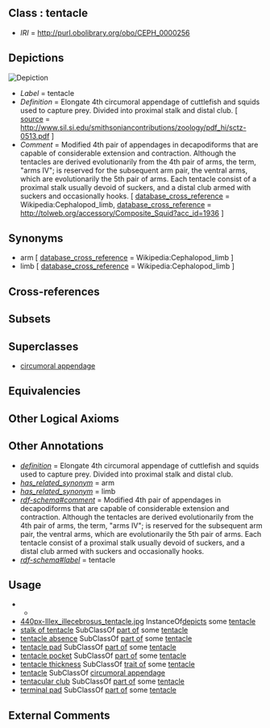 
## Class : tentacle

 * *IRI* = http://purl.obolibrary.org/obo/CEPH_0000256

## Depictions

![Depiction](http://upload.wikimedia.org/wikipedia/commons/thumb/a/aa/Illex_illecebrosus_tentacle.jpg/440px-Illex_illecebrosus_tentacle.jpg)
 * *Label* = tentacle
 * *Definition* = Elongate 4th circumoral appendage of cuttlefish and squids used to capture prey. Divided into proximal stalk and distal club. [ [source](../../ce/source.md) = http://www.sil.si.edu/smithsoniancontributions/zoology/pdf_hi/sctz-0513.pdf ]
 * *Comment* = Modified 4th pair of appendages in decapodiforms that are capable of considerable extension and contraction. Although the tentacles are derived evolutionarily from the 4th pair of arms, the term, "arms IV"; is reserved for the subsequent arm pair, the ventral arms, which are evolutionarily the 5th pair of arms. Each tentacle consist of a proximal stalk usually devoid of suckers, and a distal club armed with suckers and occasionally hooks. [ [database_cross_reference](../../ef/oboInOwl#hasDbXref.md) = Wikipedia:Cephalopod_limb, [database_cross_reference](../../ef/oboInOwl#hasDbXref.md) = http://tolweb.org/accessory/Composite_Squid?acc_id=1936 ]

## Synonyms

 * arm [ [database_cross_reference](../../ef/oboInOwl#hasDbXref.md) = Wikipedia:Cephalopod_limb ]
 * limb [ [database_cross_reference](../../ef/oboInOwl#hasDbXref.md) = Wikipedia:Cephalopod_limb ]

## Cross-references


## Subsets


## Superclasses

 * [circumoral appendage](../../CEPH/08/CEPH_0000308.md)

## Equivalencies


## Other Logical Axioms


## Other Annotations

 * *[definition](../../IAO/15/IAO_0000115.md)* = Elongate 4th circumoral appendage of cuttlefish and squids used to capture prey. Divided into proximal stalk and distal club.
 * *[has_related_synonym](../../ym/oboInOwl#hasRelatedSynonym.md)* = arm
 * *[has_related_synonym](../../ym/oboInOwl#hasRelatedSynonym.md)* = limb
 * *[rdf-schema#comment](../../nt/rdf-schema#comment.md)* = Modified 4th pair of appendages in decapodiforms that are capable of considerable extension and contraction. Although the tentacles are derived evolutionarily from the 4th pair of arms, the term, "arms IV"; is reserved for the subsequent arm pair, the ventral arms, which are evolutionarily the 5th pair of arms. Each tentacle consist of a proximal stalk usually devoid of suckers, and a distal club armed with suckers and occasionally hooks.
 * *[rdf-schema#label](../../el/rdf-schema#label.md)* = tentacle

## Usage

 * -
 * [440px-Illex_illecebrosus_tentacle.jpg](../../440px-Illex/pg/440px-Illex_illecebrosus_tentacle.jpg.md) InstanceOf[depicts](../../ts/depicts.md) some [tentacle](../../CEPH/56/CEPH_0000256.md)
 * [stalk of tentacle](../../CEPH/40/CEPH_0000240.md) SubClassOf [part of](../../BFO/50/BFO_0000050.md) some [tentacle](../../CEPH/56/CEPH_0000256.md)
 * [tentacle absence](../../CEPH/57/CEPH_0000257.md) SubClassOf [part of](../../BFO/50/BFO_0000050.md) some [tentacle](../../CEPH/56/CEPH_0000256.md)
 * [tentacle pad](../../CEPH/58/CEPH_0000258.md) SubClassOf [part of](../../BFO/50/BFO_0000050.md) some [tentacle](../../CEPH/56/CEPH_0000256.md)
 * [tentacle pocket](../../CEPH/59/CEPH_0000259.md) SubClassOf [part of](../../BFO/50/BFO_0000050.md) some [tentacle](../../CEPH/56/CEPH_0000256.md)
 * [tentacle thickness](../../CEPH/61/CEPH_0000261.md) SubClassOf [trait of](../../ceph#trait/of/ceph#trait_of.md) some [tentacle](../../CEPH/56/CEPH_0000256.md)
 * [tentacle](../../CEPH/56/CEPH_0000256.md) SubClassOf [circumoral appendage](../../CEPH/08/CEPH_0000308.md)
 * [tentacular club](../../CEPH/91/CEPH_0000291.md) SubClassOf [part of](../../BFO/50/BFO_0000050.md) some [tentacle](../../CEPH/56/CEPH_0000256.md)
 * [terminal pad](../../CEPH/64/CEPH_0000264.md) SubClassOf [part of](../../BFO/50/BFO_0000050.md) some [tentacle](../../CEPH/56/CEPH_0000256.md)

## External Comments

